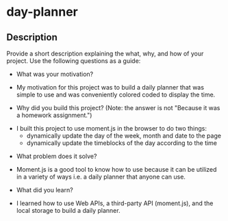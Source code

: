 # day-planner

## Description
Provide a short description explaining the what, why, and how of your project. Use the following questions as a guide:
- What was your motivation?
* My motivation for this project was to build a daily planner that was simple to use and was conveniently colored coded to display the time. 

- Why did you build this project? (Note: the answer is not "Because it was a homework assignment.")
* I built this project to use moment.js in the browser to do two things: 
    - dynamically update the day of the week, month and date to the page
    - dynamically update the timeblocks of the day according to the time 
- What problem does it solve?
* Moment.js is a good tool to know how to use because it can be utilized in a variety of ways i.e. a daily planner that anyone can use. 

- What did you learn?
* I learned how to use Web APIs, a third-party API (moment.js), and the local storage to build a daily planner. 